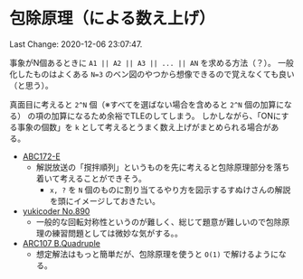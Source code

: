 # 包除原理（による数え上げ）

Last Change: 2020-12-06 23:07:47.

事象がN個あるときに `A1 || A2 || A3 || ... || AN` を求める方法（？）。
一般化したものはよくある `N=3` のベン図のやつから想像できるので覚えなくても良い（と思う）。

真面目に考えると `2^N` 個（※すべてを選ばない場合を含めると `2^N` 個の加算になる）
の項の加算になるため余裕でTLEのしてしまう。
しかしながら、「ONにする事象の個数」を `k` として考えるとうまく数え上げがまとめられる場合がある。

- [ABC172-E](https://atcoder.jp/contests/abc172/tasks/abc172_e)
  - 解説放送の「撹拌順列」というものを先に考えると包除原理部分を落ち着いて考えることができそう。
    - `x, ?` を `N` 個のものに割り当てるやり方を図示するすぬけさんの解説を頭にイメージしておきたい。
- [yukicoder No.890](https://yukicoder.me/problems/no/890)
  - 一般的な回転対称性というのが難しく、総じて題意が難しいので包除原理の練習問題としては微妙な気がする。。
- [ARC107 B.Quadruple](https://atcoder.jp/contests/arc107/tasks/arc107_b)
  - 想定解法はもっと簡単だが、包除原理を使うと `O(1)` で解けるようになる。

